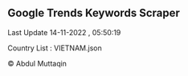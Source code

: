 

## Google Trends Keywords Scraper 
 
Last Update 14-11-2022 , 05:50:19

Country List :
VIETNAM.json



© Abdul Muttaqin 
